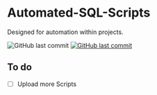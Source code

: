 # Automated-SQL-Scripts

Designed for automation within projects.

<img alt="GitHub last commit" src="https://img.shields.io/github/last-commit/mogrady-git/Automated-SQL-Scripts">
<a href="https://mogrady-git.github.io/Automated-SQL-Scripts/index.html"><img alt="GitHub last commit" src="https://img.shields.io/badge/Version%201.0-Launch%20Website-green"></a>

## To do

- [ ] Upload more Scripts
